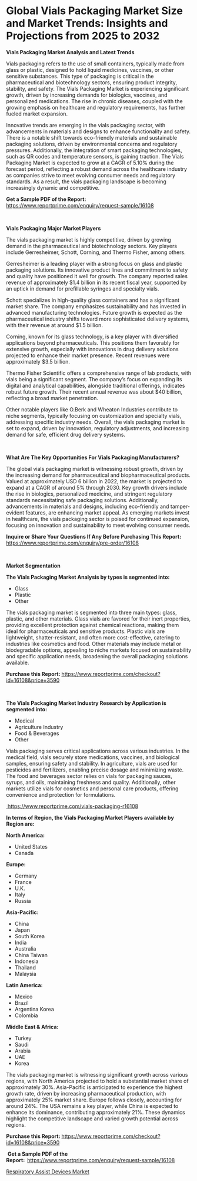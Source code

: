 <p><h1>Global Vials Packaging Market Size and Market Trends: Insights and Projections from 2025 to 2032</h1></p><p><strong>Vials Packaging Market Analysis and Latest Trends</strong></p>
<p><p>Vials packaging refers to the use of small containers, typically made from glass or plastic, designed to hold liquid medicines, vaccines, or other sensitive substances. This type of packaging is critical in the pharmaceutical and biotechnology sectors, ensuring product integrity, stability, and safety. The Vials Packaging Market is experiencing significant growth, driven by increasing demands for biologics, vaccines, and personalized medications. The rise in chronic diseases, coupled with the growing emphasis on healthcare and regulatory requirements, has further fueled market expansion.</p><p>Innovative trends are emerging in the vials packaging sector, with advancements in materials and designs to enhance functionality and safety. There is a notable shift towards eco-friendly materials and sustainable packaging solutions, driven by environmental concerns and regulatory pressures. Additionally, the integration of smart packaging technologies, such as QR codes and temperature sensors, is gaining traction. The Vials Packaging Market is expected to grow at a CAGR of 5.10% during the forecast period, reflecting a robust demand across the healthcare industry as companies strive to meet evolving consumer needs and regulatory standards. As a result, the vials packaging landscape is becoming increasingly dynamic and competitive.</p></p>
<p><strong>Get a Sample PDF of the Report:&nbsp;</strong> <a href="https://www.reportprime.com/enquiry/request-sample/16108?utm_campaign=3287&utm_medium=2&utm_source=Github&utm_content=ia&utm_term=20032025&utm_id=vials-packaging">https://www.reportprime.com/enquiry/request-sample/16108</a></p>
<p>&nbsp;</p>
<p><strong>Vials Packaging Major Market Players</strong></p>
<p><p>The vials packaging market is highly competitive, driven by growing demand in the pharmaceutical and biotechnology sectors. Key players include Gerresheimer, Schott, Corning, and Thermo Fisher, among others. </p><p>Gerresheimer is a leading player with a strong focus on glass and plastic packaging solutions. Its innovative product lines and commitment to safety and quality have positioned it well for growth. The company reported sales revenue of approximately $1.4 billion in its recent fiscal year, supported by an uptick in demand for prefillable syringes and specialty vials.</p><p>Schott specializes in high-quality glass containers and has a significant market share. The company emphasizes sustainability and has invested in advanced manufacturing technologies. Future growth is expected as the pharmaceutical industry shifts toward more sophisticated delivery systems, with their revenue at around $1.5 billion.</p><p>Corning, known for its glass technology, is a key player with diversified applications beyond pharmaceuticals. This positions them favorably for extensive growth, especially with innovations in drug delivery solutions projected to enhance their market presence. Recent revenues were approximately $3.5 billion.</p><p>Thermo Fisher Scientific offers a comprehensive range of lab products, with vials being a significant segment. The company’s focus on expanding its digital and analytical capabilities, alongside traditional offerings, indicates robust future growth. Their recent annual revenue was about $40 billion, reflecting a broad market penetration.</p><p>Other notable players like O.Berk and Wheaton Industries contribute to niche segments, typically focusing on customization and specialty vials, addressing specific industry needs. Overall, the vials packaging market is set to expand, driven by innovation, regulatory adjustments, and increasing demand for safe, efficient drug delivery systems.</p></p>
<p>&nbsp;</p>
<p><strong>What Are The Key Opportunities For Vials Packaging Manufacturers?</strong></p>
<p><p>The global vials packaging market is witnessing robust growth, driven by the increasing demand for pharmaceutical and biopharmaceutical products. Valued at approximately USD 6 billion in 2022, the market is projected to expand at a CAGR of around 5% through 2030. Key growth drivers include the rise in biologics, personalized medicine, and stringent regulatory standards necessitating safe packaging solutions. Additionally, advancements in materials and designs, including eco-friendly and tamper-evident features, are enhancing market appeal. As emerging markets invest in healthcare, the vials packaging sector is poised for continued expansion, focusing on innovation and sustainability to meet evolving consumer needs.</p></p>
<p><strong>Inquire or Share Your Questions If Any Before Purchasing This Report:</strong> <a href="https://www.reportprime.com/enquiry/pre-order/16108?utm_campaign=3287&utm_medium=2&utm_source=Github&utm_content=ia&utm_term=20032025&utm_id=vials-packaging">https://www.reportprime.com/enquiry/pre-order/16108</a></p>
<p>&nbsp;</p>
<p><strong>Market Segmentation</strong></p>
<p><strong>The Vials Packaging Market Analysis by types is segmented into:</strong></p>
<p><ul><li>Glass</li><li>Plastic</li><li>Other</li></ul></p>
<p><p>The vials packaging market is segmented into three main types: glass, plastic, and other materials. Glass vials are favored for their inert properties, providing excellent protection against chemical reactions, making them ideal for pharmaceuticals and sensitive products. Plastic vials are lightweight, shatter-resistant, and often more cost-effective, catering to industries like cosmetics and food. Other materials may include metal or biodegradable options, appealing to niche markets focused on sustainability and specific application needs, broadening the overall packaging solutions available.</p></p>
<p><strong>Purchase this Report:&nbsp;</strong><a href="https://www.reportprime.com/checkout?id=16108&price=3590&utm_campaign=3287&utm_medium=2&utm_source=Github&utm_content=ia&utm_term=20032025&utm_id=vials-packaging">https://www.reportprime.com/checkout?id=16108&price=3590</a></p>
<p>&nbsp;</p>
<p><strong>The Vials Packaging Market Industry Research by Application is segmented into:</strong></p>
<p><ul><li>Medical</li><li>Agriculture Industry</li><li>Food & Beverages</li><li>Other</li></ul></p>
<p><p>Vials packaging serves critical applications across various industries. In the medical field, vials securely store medications, vaccines, and biological samples, ensuring safety and stability. In agriculture, vials are used for pesticides and fertilizers, enabling precise dosage and minimizing waste. The food and beverages sector relies on vials for packaging sauces, syrups, and oils, maintaining freshness and quality. Additionally, other markets utilize vials for cosmetics and personal care products, offering convenience and protection for formulations.</p></p>
<p><a href="https://www.reportprime.com/vials-packaging-r16108?utm_campaign=3287&utm_medium=2&utm_source=Github&utm_content=ia&utm_term=20032025&utm_id=vials-packaging">&nbsp;https://www.reportprime.com/vials-packaging-r16108</a></p>
<p><strong>In terms of Region, the Vials Packaging Market Players available by Region are:</strong></p>
<p>
    <p> <strong> North America: </strong>
        <ul>
            <li>United States</li>
            <li>Canada</li>
        </ul>
        </p> 
    <p> <strong> Europe: </strong>
        <ul>
            <li>Germany</li>
            <li>France</li>
            <li>U.K.</li>
            <li>Italy</li>
            <li>Russia</li>
        </ul>
        </p> 
    <p> <strong> Asia-Pacific: </strong>
        <ul>
            <li>China</li>
            <li>Japan</li>
            <li>South Korea</li>
            <li>India</li>
            <li>Australia</li>
            <li>China Taiwan</li>
            <li>Indonesia</li>
            <li>Thailand</li>
            <li>Malaysia</li>
        </ul>
        </p> 
    <p> <strong> Latin America: </strong>
        <ul>
            <li>Mexico</li>
            <li>Brazil</li>
            <li>Argentina Korea</li>
            <li>Colombia</li>
        </ul>
        </p> 
    <p> <strong> Middle East & Africa: </strong>
        <ul>
            <li>Turkey</li>
            <li>Saudi</li>
            <li>Arabia</li>
            <li>UAE</li>
            <li>Korea</li>
        </ul>
    </p>
    </p>
<p><p>The vials packaging market is witnessing significant growth across various regions, with North America projected to hold a substantial market share of approximately 30%. Asia-Pacific is anticipated to experience the highest growth rate, driven by increasing pharmaceutical production, with approximately 25% market share. Europe follows closely, accounting for around 24%. The USA remains a key player, while China is expected to enhance its dominance, contributing approximately 21%. These dynamics highlight the competitive landscape and varied growth potential across regions.</p></p>
<p><strong>Purchase this Report: </strong><a href="https://www.reportprime.com/checkout?id=16108&price=3590&utm_campaign=3287&utm_medium=2&utm_source=Github&utm_content=ia&utm_term=20032025&utm_id=vials-packaging">https://www.reportprime.com/checkout?id=16108&price=3590</a></p>
<p>&nbsp;<strong>Get a Sample PDF of the Report:&nbsp;&nbsp;</strong><a href="https://www.reportprime.com/enquiry/request-sample/16108?utm_campaign=3287&utm_medium=2&utm_source=Github&utm_content=ia&utm_term=20032025&utm_id=vials-packaging">https://www.reportprime.com/enquiry/request-sample/16108</a></p>
<p><strong></strong></p>
<p><p><a href="https://github.com/helmeludu/Market-Research-Report-List-1/blob/main/respiratory-assist-devices-market.md?utm_campaign=3287&utm_medium=2&utm_source=Github&utm_content=ia&utm_term=20032025&utm_id=vials-packaging">Respiratory Assist Devices Market</a></p></p>